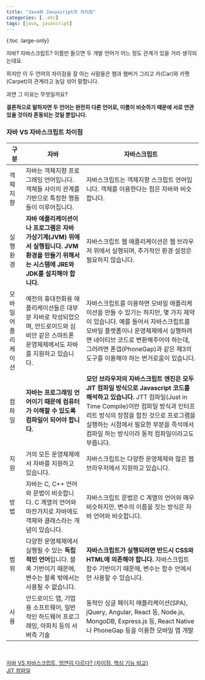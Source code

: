 ```yaml
---
title: "Java와 Javascript의 차이점"
categories: [..etc]
tags: [java, javascript]
---
```


{:toc .large-only}

자바? 자바스크립트? 이름만 들으면 두 개발 언어가 어느 정도 관계가 있을 거라 생각되는데요.

하지만 이 두 언어의 차이점을 잘 아는 사람들은 햄과 햄버거 그리고 카(Car)와 카펫(Carpet)의 관계라고 농담 섞어 말합니다.

과연 그 이유는 무엇일까요?

**결론적으로 말하자면 두 언어는 완전히 다른 언어로, 이름이 비슷하기 때문에 서로 연관 있을 것이라 혼동되는 것일 뿐입니다.**

### 자바 VS 자바스크립트 차이점

| 구분                |                                                                    자바                                                                     |                                                                                                                                                                                                                                                                                         자바스크립트 |
| ------------------- | ----------------------------------------------------------------------------------------------------------------------------------------- | --------------------------------------------------------------------------------------------------------------------------------------------------------------------------------------------------------------------------------------------------------------------------------------------------- |
| 객체지향            |                     자바는 객체지향 프로그래밍 언어입니다. 객체들 사이의 관계를 기반으로 특정한 행동들이 이루어집니다.                      |                                                                                                                                                                                                               자바스크립트는 객체지향 스크립트 언어입니다. 객체를 이용한다는 점은 자바와 비슷합니다. |
| 실행환경            | **자바 애플리케이션이나 프로그램은 자바 가상기계(JVM) 위에서 실행됩니다. JVM 환경을 만들기 위해서는 시스템에 JRE와 JDK를 설치해야 합니다.** |                                                                                                                                                                                                  자바스크립트 웹 애플리케이션은 웹 브라우저 위에서 실행되며, 추가적인 환경 설정은 필요하지 않습니다. |
| 모바일 어플리케이션 |  예전의 휴대전화용 애플리케이션들은 대부분 자바로 작성되었으며, 안드로이드와 심비안 같은 스마트폰 운영체제에서도 자바를 지원하고 있습니다.  |               자바스크립트를 이용하면 모바일 애플리케이션을 만들 수 있기는 하지만, 몇 가지 제약이 있습니다. 예를 들어서 자바스크립트를 모바일 플랫폼이나 운영체제에서 실행하려면 네이티브 코드로 변환해주어야 하는데, 그러려면 폰갭(PhoneGap)과 같은 제3의 도구를 이용해야 하는 번거로움이 있습니다. |
| 컴파일              |                           **자바는 프로그래밍 언어이기 때문에 컴퓨터가 이해할 수 있도록 컴파일이 되어야 합니다.**                           | **모던 브라우저의 자바스크립트 엔진은 모두 JIT 컴파일 방식으로 Javascript 코드를 해석하고 있습니다.** JTT 컴파일(Just in Time Compile)이란 컴파일 방식과 인터프리트 방식의 장점을 합친 것으로 프로그램을 실행하는 시점에서 필요한 부분을 즉석에서 컴파일 하는 방식이라 동적 컴파일이라고도 부릅니다. |
| 지원                |                                              거의 모든 운영체제에서 자바를 지원하고 있습니다.                                               |                                                                                                                                                                                                                             자바스크립트는 다양한 운영체제와 많은 웹 브라우저에서 지원하고 있습니다. |
| 방법                |               자바는 C, C++ 언어와 문법이 비슷합니다. C 계열의 언어와 마찬가지로 자바에도 객체와 클래스라는 개념이 있습니다.                |                                                                                                                                                                                               자바스크립트 문법은 C 계열의 언어와 매우 비슷하지만, 변수의 이름을 짓는 방식은 자바 언어와 비슷합니다. |
| 범위                |         다양한 운영체제에서 실행될 수 있는 **독립적인 언어**입니다. 블록 기반이기 때문에, 변수는 블록 밖에서는 사용될 수 없습니다.          |                                                                                                                                                       **자바스크립트가 실행되려면 반드시 CSS와 HTML에 의존해야 합니다.** 자바스크립트 함수 기반이기 때문에, 변수는 함수 안에서만 사용할 수 있습니다. |
| 사용                |                           안드로이드 앱, 기업용 소프트웨어, 일반적인 하드웨어 프로그래밍, 아파치 등의 서버측 기술                           |                                                                                                                                                 동적인 싱글 페이지 애플리케이션(SPA), jQuery, Angular, React 등, Node.js, MongoDB, Express.js 등, React Native나 PhoneGap 등을 이용한 모바일 앱 개발 |

<br/>

[자바 VS 자바스크립트, 엄연히 다르다? (차이점, 핵심 기능 비교)](http://blog.wishket.com/%EC%9E%90%EB%B0%94-vs-%EC%9E%90%EB%B0%94%EC%8A%A4%ED%81%AC%EB%A6%BD%ED%8A%B8-%EC%B0%A8%EC%9D%B4%EC%A0%90-%ED%95%B5%EC%8B%AC%EA%B8%B0%EB%8A%A5/) <br/>
[JIT 컴파일](https://perfectacle.github.io/2017/08/07/js-jit-compile/)
